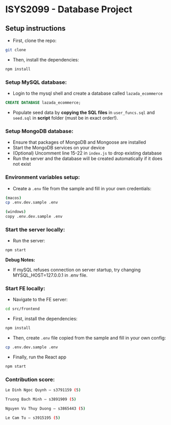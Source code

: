 # ISYS2099 - Database Project

## Setup instructions

- First, clone the repo:

```bash
git clone
```

- Then, install the dependencies:

```bash
npm install
```

### Setup **MySQL** database:

- Login to the mysql shell and create a database called `lazada_ecommerce`

```SQL
CREATE DATABASE lazada_ecommerce;
```

- Populate seed data by **copying the SQL files** in `user_funcs.sql` and `seed.sql` in **script** folder (must be in exact order!).

### Setup MongoDB database:

- Ensure that packages of MongoDB and Mongoose are installed
- Start the MongoDB services on your device
- (Optional) Uncomment line 15-22 in `index.js` to drop existing database
- Run the server and the database will be created automatically if it does not exist

### Environment variables setup:

- Create a `.env` file from the sample and fill in your own credentials:

```bash
(macos)
cp .env.dev.sample .env
```

```bash
(windows)
copy .env.dev.sample .env
```

### Start the server locally:

- Run the server:

```bash
npm start
```

**Debug Notes:**

- If mySQL refuses connection on server startup, try changing MYSQL_HOST=127.0.0.1 in .env file.

### Start FE locally:

- Navigate to the FE server:

```bash
cd src/frontend
```

- First, install the dependencies:

```bash
npm install
```

- Then, create `.env` file copied from the sample and fill in your own config:

```bash
cp .env.dev.sample .env
```

- Finally, run the React app

```bash
npm start
```

### Contribution score:

```bash
Le Dinh Ngoc Quynh – s3791159 (5)

Truong Bach Minh – s3891909 (5)

Nguyen Vu Thuy Duong – s3865443 (5)

Le Cam Tu – s3915195 (5)
```
